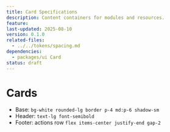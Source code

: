 ```yaml
---
title: Card Specifications
description: Content containers for modules and resources.
feature:
last-updated: 2025-08-10
version: 0.1.0
related-files:
  - ../../tokens/spacing.md
dependencies:
  - packages/ui Card
status: draft
---
```


# Cards

- Base: `bg-white rounded-lg border p-4 md:p-6 shadow-sm`
- Header: `text-lg font-semibold`
- Footer: actions row `flex items-center justify-end gap-2`
